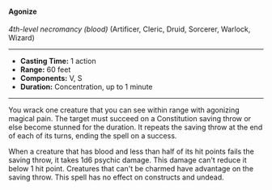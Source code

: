 #### Agonize
*4th-level necromancy* *(blood)* (Artificer, Cleric, Druid, Sorcerer, Warlock, Wizard)
___
- **Casting Time:** 1 action 
- **Range:** 60 feet 
- **Components:** V, S
- **Duration:** Concentration, up to 1 minute 
---
You wrack one creature that you can see within range with agonizing magical pain. The target must succeed on a Constitution saving throw or else become stunned for the duration. It repeats the saving throw at the end of each of its turns, ending the spell on a success. 

When a creature that has blood and less than half of its hit points fails the saving throw, it takes 1d6 psychic damage. This damage can't reduce it below 1 hit point. Creatures that can't be charmed have advantage on the saving throw. This spell has no effect on constructs and undead.
